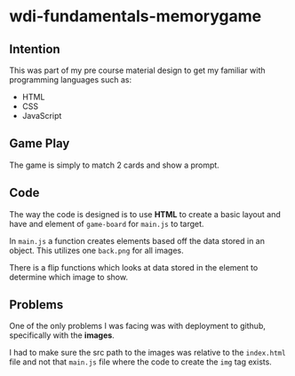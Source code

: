 # wdi-fundamentals-memorygame

## Intention

This was part of my pre course material design to get my familiar with programming languages such as:

- HTML
- CSS
- JavaScript

## Game Play

The game is simply to match 2 cards and show a prompt.

## Code

The way the code is designed is to use **HTML** to create a basic layout and have and element of `game-board` for `main.js` to target.

In `main.js` a function creates elements based off the data stored in an object. This utilizes one `back.png` for all images.

There is a flip functions which looks at data stored in the element to determine which image to show.

## Problems

One of the only problems I was facing was with deployment to github, specifically with the **images**.

I had to make sure the src path to the images was relative to the `index.html` file and not that `main.js` file where the code to create the `img` tag exists.
